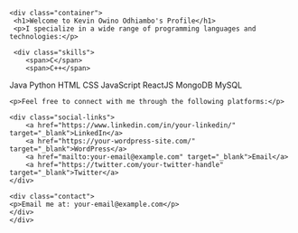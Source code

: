<!DOCTYPE html>
<html lang="en">
<head>
    <meta charset="UTF-8">
    <meta name="viewport" content="width=device-width, initial-scale=1.0">
    <title>About Kevin Owino Odhiambo</title>
    <link rel="stylesheet" href="style.css"> <!-- Linking external CSS -->
</head>
<body>

  	<div class="container">
  	 <h1>Welcome to Kevin Owino Odhiambo's Profile</h1>
  	 <p>I specialize in a wide range of programming languages and technologies:</p>

  	 <div class="skills">
  	    <span>C</span>
  	    <span>C++</span>
   <span>Java</span>
  	    <span>Python</span>
  	    <span>HTML</span>
  	    <span>CSS</span>
  	    <span>JavaScript</span>
   	    <span>ReactJS</span>
   	    <span>MongoDB</span>
   	    <span>MySQL</span>
   	</div>

  	<p>Feel free to connect with me through the following platforms:</p>

  	<div class="social-links">
   	    <a href="https://www.linkedin.com/in/your-linkedin/" target="_blank">LinkedIn</a>
   	    <a href="https://your-wordpress-site.com/" target="_blank">WordPress</a>
   	    <a href="mailto:your-email@example.com" target="_blank">Email</a>
   	    <a href="https://twitter.com/your-twitter-handle" target="_blank">Twitter</a>
   	</div>

   	<div class="contact">
  	<p>Email me at: your-email@example.com</p>
  	</div>
  	</div>

</body>
</html>
